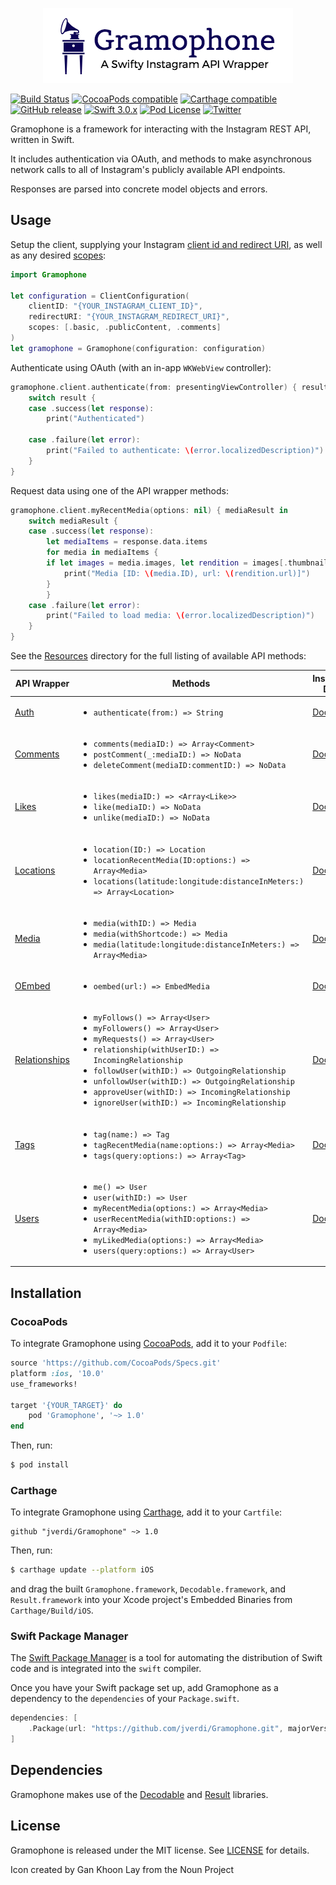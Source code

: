 <p align="center">
	<a href="https://github.com/jverdi/Gramophone/"><img src="Assets/gramophone.png" alt="Gramophone" /></a><br />
</p>

[![Build Status](https://travis-ci.org/jverdi/Gramophone.svg?branch=master)](https://travis-ci.org/jverdi/Gramophone)
[![CocoaPods compatible](https://img.shields.io/cocoapods/v/Gramophone.svg)](#cocoapods)
[![Carthage compatible](https://img.shields.io/badge/Carthage-compatible-4BC51D.svg?style=flat)](#carthage)
[![GitHub release](https://img.shields.io/github/release/jverdi/Gramophone.svg)](https://github.com/jverdi/Gramophone/releases)
[![Swift 3.0.x](https://img.shields.io/badge/Swift-3.0.x-orange.svg)](#)
[![Pod License](https://img.shields.io/cocoapods/l/Gramophone.svg)](http://jaredverdi.mit-license.org)
[![Twitter](https://img.shields.io/badge/twitter-@jverdi-blue.svg?style=flat)](http://twitter.com/jverdi)  

Gramophone is a framework for interacting with the Instagram REST API, written in Swift.  

It includes authentication via OAuth, and methods to make asynchronous network calls to all of Instagram's publicly available API endpoints. 

Responses are parsed into concrete model objects and errors. 

## Usage

Setup the client, supplying your Instagram [client id and redirect URI](https://www.instagram.com/developer/clients/manage/), as well as any desired [scopes](https://www.instagram.com/developer/authorization/):

```swift
import Gramophone

let configuration = ClientConfiguration(
    clientID: "{YOUR_INSTAGRAM_CLIENT_ID}", 
    redirectURI: "{YOUR_INSTAGRAM_REDIRECT_URI}", 
    scopes: [.basic, .publicContent, .comments]
)
let gramophone = Gramophone(configuration: configuration)
```

Authenticate using OAuth (with an in-app `WKWebView` controller):

```swift
gramophone.client.authenticate(from: presentingViewController) { result in
    switch result {
    case .success(let response):
        print("Authenticated")

    case .failure(let error):
        print("Failed to authenticate: \(error.localizedDescription)")
    }
}
```

Request data using one of the API wrapper methods:

```swift
gramophone.client.myRecentMedia(options: nil) { mediaResult in
    switch mediaResult {
    case .success(let response):
        let mediaItems = response.data.items
        for media in mediaItems {
	    if let images = media.images, let rendition = images[.thumbnail] {
	        print("Media [ID: \(media.ID), url: \(rendition.url)]")
	    }
        }
    case .failure(let error):
        print("Failed to load media: \(error.localizedDescription)")
    }
}
```

See the [Resources](http://github.com/jverdi/Gramophone/tree/master/Source/Resources) directory for the full listing of available API methods:  

| API Wrapper | Methods | Instagram Docs |
| ------------- | ------------- | ------------- |
| [Auth](http://github.com/jverdi/Gramophone/blob/master/Source/Resources/Auth.swift) | <ul><li>```authenticate(from:) => String```</li></ul> | [Docs](https://www.instagram.com/developer/authentication/) |
| [Comments](http://github.com/jverdi/Gramophone/blob/master/Source/Resources/CommentsAPI.swift) | <ul><li>```comments(mediaID:) => Array<Comment>```</li><li>```postComment(_:mediaID:) => NoData```</li><li>```deleteComment(mediaID:commentID:) => NoData```</li></ul> | [Docs](https://www.instagram.com/developer/endpoints/comments) |
| [Likes](http://github.com/jverdi/Gramophone/blob/master/Source/Resources/LikesAPI.swift) | <ul><li>```likes(mediaID:) => <Array<Like>>```</li><li>```like(mediaID:) => NoData```</li><li>```unlike(mediaID:) => NoData```</li></ul>  | [Docs](https://www.instagram.com/developer/endpoints/likes) |
| [Locations](http://github.com/jverdi/Gramophone/blob/master/Source/Resources/LocationsAPI.swift) | <ul><li>```location(ID:) => Location```</li><li>```locationRecentMedia(ID:options:) => Array<Media>```</li><li>```locations(latitude:longitude:distanceInMeters:) => Array<Location>```</li></ul>  | [Docs](https://www.instagram.com/developer/endpoints/locations) |
| [Media](http://github.com/jverdi/Gramophone/blob/master/Source/Resources/MediaAPI.swift) | <ul><li>```media(withID:) => Media```</li><li>```media(withShortcode:) => Media```</li><li>```media(latitude:longitude:distanceInMeters:) => Array<Media>```</li></ul>  | [Docs](https://www.instagram.com/developer/endpoints/media) |
| [OEmbed](http://github.com/jverdi/Gramophone/blob/master/Source/Resources/OEmbed.swift) | <ul><li>```oembed(url:) => EmbedMedia```</li></ul>  | [Docs](https://www.instagram.com/developer/embedding/#oembed) |
| [Relationships](http://github.com/jverdi/Gramophone/blob/master/Source/Resources/RelationshipsAPI.swift) | <ul><li>```myFollows() => Array<User>```</li><li>```myFollowers() => Array<User>```</li><li>```myRequests() => Array<User>```</li><li>```relationship(withUserID:) => IncomingRelationship```</li><li>```followUser(withID:) => OutgoingRelationship```</li><li>```unfollowUser(withID:) => OutgoingRelationship```</li><li>```approveUser(withID:) => IncomingRelationship```</li><li>```ignoreUser(withID:) => IncomingRelationship```</li></ul>  | [Docs](https://www.instagram.com/developer/endpoints/relationships) |
| [Tags](http://github.com/jverdi/Gramophone/blob/master/Source/Resources/TagsAPI.swift) | <ul><li>```tag(name:) => Tag```</li><li>```tagRecentMedia(name:options:) => Array<Media>```</li><li>```tags(query:options:) => Array<Tag>```</li></ul>  | [Docs](https://www.instagram.com/developer/endpoints/tags) |
| [Users](http://github.com/jverdi/Gramophone/blob/master/Source/Resources/UsersAPI.swift) | <ul><li>```me() => User```</li><li>```user(withID:) => User```</li><li>```myRecentMedia(options:) => Array<Media>```</li><li>```userRecentMedia(withID:options:) => Array<Media>```</li><li>```myLikedMedia(options:) => Array<Media>```</li><li>```users(query:options:) => Array<User>```</li></ul>  | [Docs](https://www.instagram.com/developer/endpoints/users) |


## Installation

### CocoaPods

To integrate Gramophone using [CocoaPods](http://cocoapods.org), add it to your `Podfile`:

```ruby
source 'https://github.com/CocoaPods/Specs.git'
platform :ios, '10.0'
use_frameworks!

target '{YOUR_TARGET}' do
    pod 'Gramophone', '~> 1.0'
end
```

Then, run:

```bash
$ pod install
```

### Carthage

To integrate Gramophone using [Carthage](https://github.com/Carthage/Carthage), add it to your `Cartfile`:

```ogdl
github "jverdi/Gramophone" ~> 1.0
```

Then, run:

```bash
$ carthage update --platform iOS
```

and drag the built `Gramophone.framework`, `Decodable.framework`, and `Result.framework` into your Xcode project's Embedded Binaries from `Carthage/Build/iOS`.

### Swift Package Manager

The [Swift Package Manager](https://swift.org/package-manager/) is a tool for automating the distribution of Swift code and is integrated into the `swift` compiler.

Once you have your Swift package set up, add Gramophone as a dependency to the `dependencies` of your `Package.swift`.

```swift
dependencies: [
    .Package(url: "https://github.com/jverdi/Gramophone.git", majorVersion: 1)
]
```

## Dependencies

Gramophone makes use of the [Decodable](https://github.com/Anviking/Decodable) and [Result](https://github.com/antitypical/Result) libraries.


## License

Gramophone is released under the MIT license. See [LICENSE](https://github.com/jverdi/Gramophone/blob/master/LICENSE) for details.

Icon created by Gan Khoon Lay from the Noun Project
